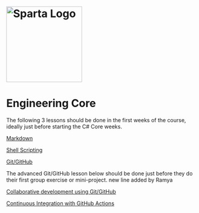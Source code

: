 # <img src="https://boolerang.co.uk/wp-content/uploads/job-manager-uploads/company_logo/2018/04/SG-Logo-Black.png" alt="Sparta Logo" width="200"/>

# Engineering Core

The following 3 lessons should be done in the first weeks of the course, ideally just before starting the C# Core weeks.

[Markdown](./Markdown.md)  

[Shell Scripting](./ShellScripting.md)

[Git/GitHub](./Git_Intro.md)

The advanced Git/GitHub lesson below should be done just before they do their first group exercise or mini-project.
new line added by Ramya

[Collaborative development using Git/GitHub](./Git_Collaborative.md)

[Continuous Integration with GitHub Actions](./CI_GitHub_Actions/)